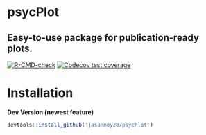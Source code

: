 # psycPlot

## Easy-to-use package for publication-ready plots.

<!-- badges: start -->
[![R-CMD-check](https://github.com/jasonmoy28/psycPlot/actions/workflows/R-CMD-check.yaml/badge.svg)](https://github.com/jasonmoy28/psycPlot/actions/workflows/R-CMD-check.yaml)
[![Codecov test coverage](https://codecov.io/gh/jasonmoy28/psycPlot/branch/master/graph/badge.svg)](https://app.codecov.io/gh/jasonmoy28/psycPlot?branch=master)
<!-- badges: end -->

# Installation

**Dev Version (newest feature)**
```R
devtools::install_github('jasonmoy28/psycPlot')
```
